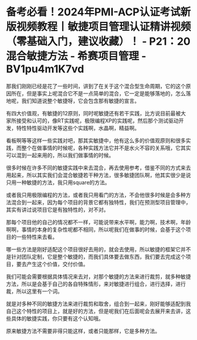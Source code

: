 # 备考必看！2024年PMI-ACP认证考试新版视频教程丨敏捷项目管理认证精讲视频（零基础入门，建议收藏）！ - P21：20混合敏捷方法 - 希赛项目管理 - BV1pu4m1K7vd

那我们刚刚已经是花了一些时间，讲到了在关于这个混合型生命周期，它的这个原因所在，但是事实上呢混合它不是一点简单的混合，它一定是能够落地的，怎么落地呢，我们知道说整个敏捷呀，它会包含那有敏捷的宣言。

有四大价值观，有敏捷的12原则，同时呢敏捷还有若干实践，比方说目前最被大家所接受和认可的，像RT实践呢，极限编程XP的实践呢，然后那个测试驱动开发，特性特性驱动开发等这些个实践啊，水晶啊，精益啊。

看板啊等等这样一些实践对吧，那其实敏捷中，他有这么多的价值观原则和很多实践，而整个在做事情的时候呢，各种实践方法它并不是水火不容的关系哦，它其实可以混到一起来用的，所以我们做事情的时候。

很多时候在许多不同的敏捷实践中来去混合，再去使用参考，借鉴不同的方式来去用起来，所以其实我们会混合敏捷若干种方法，很多敏捷团队啊，他其实很少是说只用一种敏捷的方法，我只用square的方法。

或者我只用极限编程的方法，或者我只用看门的方法，不会他很多时候是会多种方法混合到一起来，因为每个项目的背景它都有独特性，我们在预测型项目管理中，其实有讲过说项目它是有独特性的，对不对。

那每个项目他的自己的情况都不一样，可能说带来水平啊，能力啊，技术啊，年龄啊啊，事情的本身的复杂性呢都不相同，所以呢我们在做事的时候，会基于这个项目的一些特性来去看。

哪一些方法是刚好适配这个项目很好去用的，就会去使用，所以敏捷的框架它并不是针对团队定制，它是整个敏捷的，而我们具体要去做东西，我们要去完成这个项目，要去产生这个价值，交付价值。

我们可能会需要根据具体情况来去对，对那个敏捷的方法来进行裁剪，就多种敏捷方法，所以是会基于自己的各自特殊情形，来对敏捷进行组合，进行选择，进行裁，所以这里有一个词。

就是对多种不同的敏捷方法来进行裁剪和取舍，组合到一起来，刚好能够适配到我自己这个特性的项目上，就是好的方法，但是呢我们在后面呢会去展开来去讲，这些具体的敏捷实践，你只要有这个认知哦。

原来敏捷方法不需要非得只能这样，或者只能那样，它是多种方法。